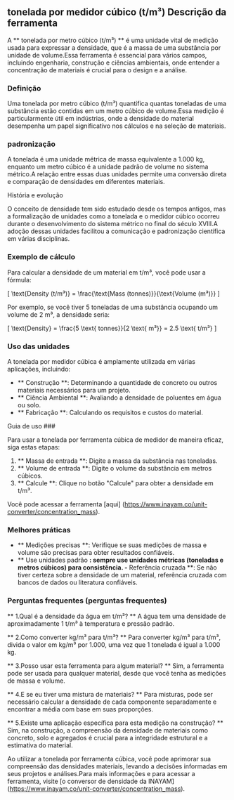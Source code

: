 ## tonelada por medidor cúbico (t/m³) Descrição da ferramenta

A ** tonelada por metro cúbico (t/m³) ** é uma unidade vital de medição usada para expressar a densidade, que é a massa de uma substância por unidade de volume.Essa ferramenta é essencial para vários campos, incluindo engenharia, construção e ciências ambientais, onde entender a concentração de materiais é crucial para o design e a análise.

### Definição

Uma tonelada por metro cúbico (t/m³) quantifica quantas toneladas de uma substância estão contidas em um metro cúbico de volume.Essa medição é particularmente útil em indústrias, onde a densidade do material desempenha um papel significativo nos cálculos e na seleção de materiais.

### padronização

A tonelada é uma unidade métrica de massa equivalente a 1.000 kg, enquanto um metro cúbico é a unidade padrão de volume no sistema métrico.A relação entre essas duas unidades permite uma conversão direta e comparação de densidades em diferentes materiais.

História e evolução

O conceito de densidade tem sido estudado desde os tempos antigos, mas a formalização de unidades como a tonelada e o medidor cúbico ocorreu durante o desenvolvimento do sistema métrico no final do século XVIII.A adoção dessas unidades facilitou a comunicação e padronização científica em várias disciplinas.

### Exemplo de cálculo

Para calcular a densidade de um material em t/m³, você pode usar a fórmula:

\[ \text{Density (t/m³)} = \frac{\text{Mass (tonnes)}}{\text{Volume (m³)}} \]

Por exemplo, se você tiver 5 toneladas de uma substância ocupando um volume de 2 m³, a densidade seria:

\[ \text{Density} = \frac{5 \text{ tonnes}}{2 \text{ m³}} = 2.5 \text{ t/m³} \]

### Uso das unidades

A tonelada por medidor cúbica é amplamente utilizada em várias aplicações, incluindo:

- ** Construção **: Determinando a quantidade de concreto ou outros materiais necessários para um projeto.
- ** Ciência Ambiental **: Avaliando a densidade de poluentes em água ou solo.
- ** Fabricação **: Calculando os requisitos e custos do material.

Guia de uso ###

Para usar a tonelada por ferramenta cúbica de medidor de maneira eficaz, siga estas etapas:

1. ** Massa de entrada **: Digite a massa da substância nas toneladas.
2. ** Volume de entrada **: Digite o volume da substância em metros cúbicos.
3. ** Calcule **: Clique no botão "Calcule" para obter a densidade em t/m³.

Você pode acessar a ferramenta [aqui] (https://www.inayam.co/unit-converter/concentration_mass).

### Melhores práticas

- ** Medições precisas **: Verifique se suas medições de massa e volume são precisas para obter resultados confiáveis.
- ** Use unidades padrão **: sempre use unidades métricas (toneladas e metros cúbicos) para consistência.
-** Referência cruzada **: Se não tiver certeza sobre a densidade de um material, referência cruzada com bancos de dados ou literatura confiáveis.

### Perguntas frequentes (perguntas frequentes)

** 1.Qual é a densidade da água em t/m³? **
A água tem uma densidade de aproximadamente 1 t/m³ à temperatura e pressão padrão.

** 2.Como converter kg/m³ para t/m³? **
Para converter kg/m³ para t/m³, divida o valor em kg/m³ por 1.000, uma vez que 1 tonelada é igual a 1.000 kg.

** 3.Posso usar esta ferramenta para algum material? **
Sim, a ferramenta pode ser usada para qualquer material, desde que você tenha as medições de massa e volume.

** 4.E se eu tiver uma mistura de materiais? **
Para misturas, pode ser necessário calcular a densidade de cada componente separadamente e encontrar a média com base em suas proporções.

** 5.Existe uma aplicação específica para esta medição na construção? **
Sim, na construção, a compreensão da densidade de materiais como concreto, solo e agregados é crucial para a integridade estrutural e a estimativa do material.

Ao utilizar a tonelada por ferramenta cúbica, você pode aprimorar sua compreensão das densidades materiais, levando a decisões informadas em seus projetos e análises.Para mais informações e para acessar a ferramenta, visite [o conversor de densidade da INAYAM] (https://www.inayam.co/unit-converter/concentration_mass).